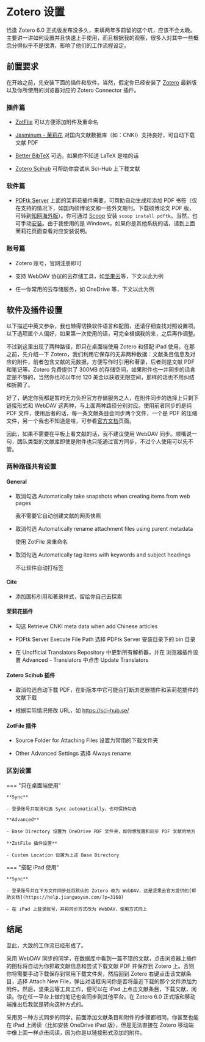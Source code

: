 # Zotero 设置

恰逢 Zotero 6.0 正式版发布没多久，来填两年多前留的这个坑，应该不会太晚。主要讲一讲如何设置并且快速上手使用，而且根据我的观察，很多人对其中一些概念分得似乎不是很清，影响了他们的工作流程设定。

## 前置要求

在开始之前，先安装下面的插件和软件。当然，假定你已经安装了 [Zotero](https://www.zotero.org/download/) 最新版以及你所使用的浏览器对应的 Zotero Connector 插件。

### 插件篇

- [ZotFile](http://zotfile.com/) 可以方便添加附件及重命名

- [Jasminum - 茉莉花](https://github.com/l0o0/jasminum) 对国内文献数据库（如：CNKI）支持良好，可自动下载文献 PDF

- [Better BibTeX](https://retorque.re/zotero-better-bibtex/) 可选，如果你不知道 LaTeX 是啥的话

- [Zotero Scihub](https://github.com/ethanwillis/zotero-scihub) 可帮助你尝试从 Sci-Hub 上下载文献

### 软件篇

- [PDFtk Server](https://www.pdflabs.com/tools/pdftk-server/) 上面的茉莉花插件需要，可帮助自动生成和添加 PDF 书签（仅在支持的情况下，如国内硕博论文和一些外文期刊。下载硕博论文 PDF 版，可转到[知网海外版](https://chn.oversea.cnki.net/index/)）。你可通过 [Scoop](https://www.iamzs.top/archives/scoop-guidebook.html) 安装 `scoop install pdftk`。当然，也可手动[安装](https://www.pdflabs.com/tools/pdftk-server/)。由于我使用的是 Windows，如果你是其他系统的话，请到上面茉莉花页面查看对应安装说明。

### 账号篇

- Zotero 账号，官网注册即可

- 支持 WebDAV 协议的云存储工具，如[坚果云](https://www.jianguoyun.com/)等，下文以此为例

- 任一你常用的云存储服务，如 OneDrive 等，下文以此为例

## 软件及插件设置

以下描述中英文参杂，我也懒得切换软件语言和配图，还请仔细查找对照设置项。以下选项属个人偏好，如果第一次使用的话，可完全根据我的来，之后再作调整。

不过到这里出现了两种路径，即只在桌面端使用 Zotero 和搭配 iPad 使用。在那之前，先介绍一下 Zotero，我们利用它保存的无非两种数据：文献条目信息及对应的附件，前者包含文献的元数据，方便写作时引用和著录，后者则是文献 PDF 和笔记等。Zotero 免费提供了 300MB 的存储空间，如果附件也一并同步的话肯定是不够的，当然你也可以年付 120 美金以获取无限空间，那样的话也不用纠结和折腾了。

好了，确定你我都是暂时无力负担官方存储服务之人，在附件同步的选择上只剩下链接形式和 WebDAV 这两种，与上面两种路径分别对应。使用前者同步的是纯 PDF 文件，使用后者的话，每一条文献条目会同步两个文件，一个是 PDF 的压缩文件，另一个我也不知道是啥，可参看[官方文档](https://www.zotero.org/support/sync)页面。

因此，如果不需要在平板上看文献的话，我不建议使用 WebDAV 同步。顺嘴说一句，团队类型的文献库即使是附件也只能通过官方同步，不过个人使用可以先不管。

### 两种路径共有设置

#### General

- 取消勾选 Automatically take snapshots when creating items from web pages

  我不需要它自动创建文献的网页快照

- 取消勾选 Automatically rename attachment files using parent metadata

  使用 ZotFile 来重命名

- 取消勾选 Automatically tag items with keywords and subject headings

  不让软件自动打标签

#### Cite

- 添加国标引用和著录样式，留给你自己去探索

#### 茉莉花插件

- 勾选 Retrieve CNKI meta data when add Chinese articles

- PDFtk Server Execute File Path 选择 PDFtk Server 安装目录下的 bin 目录

- 在 Unofficial Translators Repository 中更新所有解析器，并在 浏览器插件设置 Advanced - Translators 中点击 Update Translators

#### Zotero Scihub 插件

- 取消勾选自动下载 PDF，在新版本中它可能会打断浏览器插件和茉莉花插件的文献下载

- 根据实际情况修改 URL，如 <https://sci-hub.se/>

#### ZotFile 插件

- Source Folder for Attaching Files 设置为常用的下载文件夹

- Other Advanced Settings 选择 Always rename

### 区别设置

=== "只在桌面端使用"

    **Sync**

    - 登录账号并取消勾选 Sync automatically，也可保持勾选

    **Advanced**

    - Base Directory 设置为 OneDrive PDF 文件夹，即你想放置和同步 PDF 文献的地方

    **ZotFile 插件设置**

    - Custom Location 设置为上述 Base Directory

=== "搭配 iPad 使用"

    **Sync**

    - 登录账号并在下方文件同步处将默认的 Zotero 改为 WebDAV，这是坚果云官方提供的[帮助文档](https://help.jianguoyun.com/?p=3168)

    - 在 iPad 上登录账号，并将同步方式改为 WebDAV，使用方式同上

## 结尾

至此，大致的工作流已经形成了。

采用 WebDAV 同步的同学，在数据库中看到一篇不错的文献，点击浏览器上插件的图标将自动为你抓取文献信息和尝试下载文献 PDF 并保存到 Zotero 上。否则你将需要手动下载保存到常用下载文件夹，然后回到 Zotero 右键点击该文献条目，选择 Attach New File，弹出对话框询问你是否将最近下载的那个文件添加为附件。然后，坚果云等工具工作，便可以在 iPad 上点击文献条目，下载文献，阅读。你在任一平台上做的笔记也会同步到其他平台。在 Zotero 6.0 正式版和移动端推出后我就是转向这种方式的。

采用另一种方式同步的同学，前面添加文献条目和附件的步骤都相同，你甚至也能在 iPad 上阅读（比如安装 OneDrive iPad 版），但是无法直接在 Zotero 移动端中像上面一样点击阅读，因为你是以链接形式添加的附件。

<!-- **Sync**

登录账号并取消勾选 Sync automatically（弃用）
附件通过坚果云与 iPad 同步（新增） -->

<!-- **Advanced**

Base Directory 设置为 OneDrive PDF 文件夹（弃用） -->

<!-- **ZotFile 插件设置**

Source Folder for Attaching Files 设置为下载文件夹
Custom Location 设置为上述 Base Directory（弃用）
Other Advanced Settings 选择 Always rename -->
